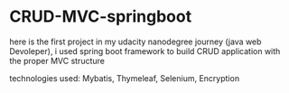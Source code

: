 # CRUD-MVC-springboot
here is the first project in my udacity nanodegree journey (java web Devoleper), i used spring boot framework to build CRUD application with the proper MVC structure

technologies used:
Mybatis,
Thymeleaf,
Selenium,
Encryption
